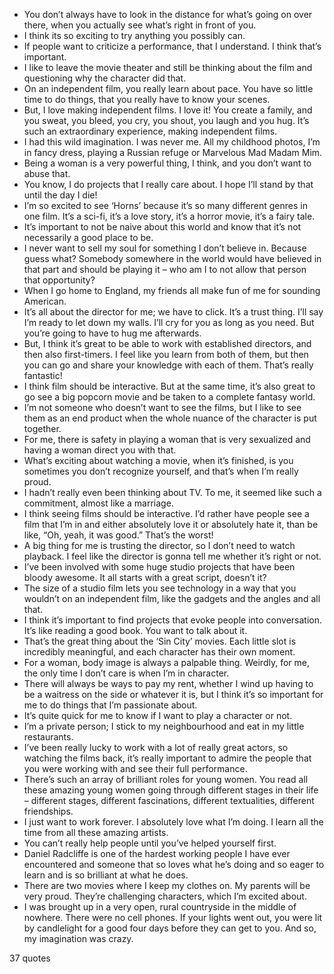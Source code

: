  - You don’t always have to look in the distance for what’s going on over there, when you actually see what’s right in front of you.
 - I think its so exciting to try anything you possibly can.
 - If people want to criticize a performance, that I understand. I think that’s important.
 - I like to leave the movie theater and still be thinking about the film and questioning why the character did that.
 - On an independent film, you really learn about pace. You have so little time to do things, that you really have to know your scenes.
 - But, I love making independent films. I love it! You create a family, and you sweat, you bleed, you cry, you shout, you laugh and you hug. It’s such an extraordinary experience, making independent films.
 - I had this wild imagination. I was never me. All my childhood photos, I’m in fancy dress, playing a Russian refuge or Marvelous Mad Madam Mim.
 - Being a woman is a very powerful thing, I think, and you don’t want to abuse that.
 - You know, I do projects that I really care about. I hope I’ll stand by that until the day I die!
 - I’m so excited to see ‘Horns’ because it’s so many different genres in one film. It’s a sci-fi, it’s a love story, it’s a horror movie, it’s a fairy tale.
 - It’s important to not be naive about this world and know that it’s not necessarily a good place to be.
 - I never want to sell my soul for something I don’t believe in. Because guess what? Somebody somewhere in the world would have believed in that part and should be playing it – who am I to not allow that person that opportunity?
 - When I go home to England, my friends all make fun of me for sounding American.
 - It’s all about the director for me; we have to click. It’s a trust thing. I’ll say I’m ready to let down my walls. I’ll cry for you as long as you need. But you’re going to have to hug me afterwards.
 - But, I think it’s great to be able to work with established directors, and then also first-timers. I feel like you learn from both of them, but then you can go and share your knowledge with each of them. That’s really fantastic!
 - I think film should be interactive. But at the same time, it’s also great to go see a big popcorn movie and be taken to a complete fantasy world.
 - I’m not someone who doesn’t want to see the films, but I like to see them as an end product when the whole nuance of the character is put together.
 - For me, there is safety in playing a woman that is very sexualized and having a woman direct you with that.
 - What’s exciting about watching a movie, when it’s finished, is you sometimes you don’t recognize yourself, and that’s when I’m really proud.
 - I hadn’t really even been thinking about TV. To me, it seemed like such a commitment, almost like a marriage.
 - I think seeing films should be interactive. I’d rather have people see a film that I’m in and either absolutely love it or absolutely hate it, than be like, “Oh, yeah, it was good.” That’s the worst!
 - A big thing for me is trusting the director, so I don’t need to watch playback. I feel like the director is gonna tell me whether it’s right or not.
 - I’ve been involved with some huge studio projects that have been bloody awesome. It all starts with a great script, doesn’t it?
 - The size of a studio film lets you see technology in a way that you wouldn’t on an independent film, like the gadgets and the angles and all that.
 - I think it’s important to find projects that evoke people into conversation. It’s like reading a good book. You want to talk about it.
 - That’s the great thing about the ‘Sin City’ movies. Each little slot is incredibly meaningful, and each character has their own moment.
 - For a woman, body image is always a palpable thing. Weirdly, for me, the only time I don’t care is when I’m in character.
 - There will always be ways to pay my rent, whether I wind up having to be a waitress on the side or whatever it is, but I think it’s so important for me to do things that I’m passionate about.
 - It’s quite quick for me to know if I want to play a character or not.
 - I’m a private person; I stick to my neighbourhood and eat in my little restaurants.
 - I’ve been really lucky to work with a lot of really great actors, so watching the films back, it’s really important to admire the people that you were working with and see their full performance.
 - There’s such an array of brilliant roles for young women. You read all these amazing young women going through different stages in their life – different stages, different fascinations, different textualities, different friendships.
 - I just want to work forever. I absolutely love what I’m doing. I learn all the time from all these amazing artists.
 - You can’t really help people until you’ve helped yourself first.
 - Daniel Radcliffe is one of the hardest working people I have ever encountered and someone that so loves what he’s doing and so eager to learn and is so brilliant at what he does.
 - There are two movies where I keep my clothes on. My parents will be very proud. They’re challenging characters, which I’m excited about.
 - I was brought up in a very open, rural countryside in the middle of nowhere. There were no cell phones. If your lights went out, you were lit by candlelight for a good four days before they can get to you. And so, my imagination was crazy.

37 quotes